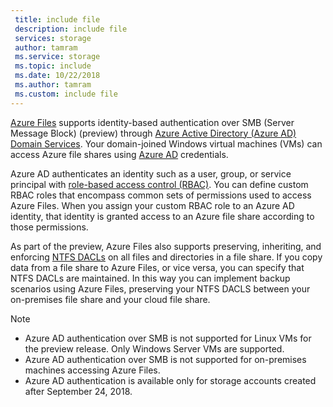 ```yaml
---
 title: include file
 description: include file
 services: storage
 author: tamram
 ms.service: storage
 ms.topic: include
 ms.date: 10/22/2018
 ms.author: tamram
 ms.custom: include file
---
```


[Azure Files](../articles/storage/files/storage-files-introduction.md) supports identity-based authentication over SMB (Server Message Block) (preview) through [Azure Active Directory (Azure AD) Domain Services](../articles/active-directory-domain-services/active-directory-ds-overview.md). Your domain-joined Windows virtual machines (VMs) can access Azure file shares using [Azure AD](../articles/active-directory/fundamentals/active-directory-whatis.md) credentials. 

Azure AD authenticates an identity such as a user, group, or service principal with [role-based access control (RBAC)](../articles/role-based-access-control/overview.md). You can define custom RBAC roles that encompass common sets of permissions used to access Azure Files. When you assign your custom RBAC role to an Azure AD identity, that identity is granted access to an Azure file share according to those permissions.

As part of the preview, Azure Files also supports preserving, inheriting, and enforcing [NTFS DACLs](https://technet.microsoft.com/library/2006.01.howitworksntfs.aspx) on all files and directories in a file share. If you copy data from a file share to Azure Files, or vice versa, you can specify that NTFS DACLs are maintained. In this way you can implement backup scenarios using Azure Files, preserving your NTFS DACLS between your on-premises file share and your cloud file share. 

> [!NOTE]
> - Azure AD authentication over SMB is not supported for Linux VMs for the preview release. Only Windows Server VMs are supported.
> - Azure AD authentication over SMB is not supported for on-premises machines accessing Azure Files.
> - Azure AD authentication is available only for storage accounts created after September 24, 2018.
